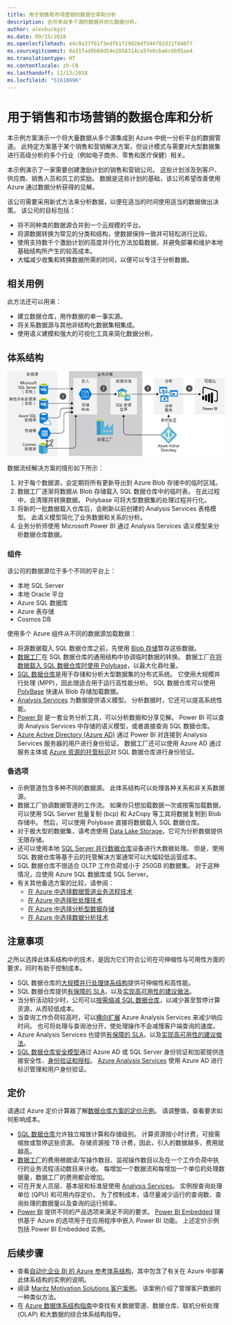 ```yaml
---
title: 用于销售和市场营销的数据仓库和分析
description: 合并来自多个源的数据并优化数据分析。
author: alexbuckgit
ms.date: 09/15/2018
ms.openlocfilehash: e4c0a37f61f3edfb1f29d26df546f02d31fd40f7
ms.sourcegitcommit: 0a31fad9b68d54e2858314ca5fe6cba6c6b95ae4
ms.translationtype: HT
ms.contentlocale: zh-CN
ms.lasthandoff: 11/13/2018
ms.locfileid: "51610696"
---
```

# <a name="data-warehousing-and-analytics-for-sales-and-marketing"></a>用于销售和市场营销的数据仓库和分析

本示例方案演示一个将大量数据从多个源集成到 Azure 中统一分析平台的数据管道。 此特定方案基于某个销售和营销解决方案，但设计模式与需要对大型数据集进行高级分析的多个行业（例如电子商务、零售和医疗保健）相关。

本示例演示了一家需要创建激励计划的销售和营销公司。 这些计划涉及到客户、供应商、销售人员和员工的奖励。 数据是这些计划的基础，该公司希望改善使用 Azure 通过数据分析获得的见解。

该公司需要采用新式方法来分析数据，以便在适当的时间使用适当的数据做出决策。 该公司的目标包括：
* 将不同种类的数据源合并到一个云规模的平台。
* 将源数据转换为常见的分类和结构，使数据保持一致并可轻松进行比较。
* 使用支持数千个激励计划的高度并行化方法加载数据，并避免部署和维护本地基础结构所产生的较高成本。
* 大幅减少收集和转换数据所需的时间，以便可以专注于分析数据。

## <a name="relevant-use-cases"></a>相关用例

此方法还可以用来：

* 建立数据仓库，用作数据的单一事实源。
* 将关系数据源与其他非结构化数据集相集成。
* 使用语义建模和强大的可视化工具来简化数据分析。

## <a name="architecture"></a>体系结构

![Azure 中数据仓库和分析方案的体系结构][architecture]

数据流经解决方案的情形如下所示：

1. 对于每个数据源，会定期将所有更新导出到 Azure Blob 存储中的临时区域。
2. 数据工厂逐渐将数据从 Blob 存储载入 SQL 数据仓库中的临时表。 在此过程中，会清理并转换数据。 Polybase 可将大型数据集的处理过程并行化。
3. 将新的一批数据载入仓库后，会刷新以前创建的 Analysis Services 表格模型。 此语义模型简化了业务数据和关系的分析。
4. 业务分析师使用 Microsoft Power BI 通过 Analysis Services 语义模型来分析数据仓库数据。

### <a name="components"></a>组件

该公司的数据源位于多个不同的平台上：
* 本地 SQL Server
* 本地 Oracle 平台
* Azure SQL 数据库
* Azure 表存储
* Cosmos DB

使用多个 Azure 组件从不同的数据源加载数据：
* 将源数据载入 SQL 数据仓库之前，先使用 [Blob 存储](/azure/storage/blobs/storage-blobs-introduction)暂存这些数据。
* [数据工厂](/azure/data-factory)在 SQL 数据仓库的通用结构中协调临时数据的转换。 数据工厂[在将数据载入 SQL 数据仓库时使用 Polybase](/azure/data-factory/connector-azure-sql-data-warehouse#use-polybase-to-load-data-into-azure-sql-data-warehouse)，以最大化吞吐量。 
* [SQL 数据仓库](/azure/sql-data-warehouse/sql-data-warehouse-overview-what-is)是用于存储和分析大型数据集的分布式系统。 它使用大规模并行处理 (MPP)，因此很适合用于运行高性能分析。 SQL 数据仓库可以使用 [PolyBase](/sql/relational-databases/polybase/polybase-guide) 快速从 Blob 存储加载数据。
* [Analysis Services](/azure/analysis-services) 为数据提供语义模型。 分析数据时，它还可以提高系统性能。 
* [Power BI](/power-bi) 是一套业务分析工具，可以分析数据和分享见解。 Power BI 可以查询 Analysis Services 中存储的语义模型，或者直接查询 SQL 数据仓库。
* [Azure Active Directory (Azure AD)](/azure/active-directory) 通过 Power BI 对连接到 Analysis Services 服务器的用户进行身份验证。 数据工厂还可以使用 Azure AD 通过服务主体或 [Azure 资源的托管标识](/azure/active-directory/managed-identities-azure-resources/overview)对 SQL 数据仓库进行身份验证。

### <a name="alternatives"></a>备选项

* 示例管道包含多种不同的数据源。 此体系结构可以处理各种关系和非关系数据源。
* 数据工厂协调数据管道的工作流。 如果你只想加载数据一次或按需加载数据，可以使用 SQL Server 批量复制 (bcp) 和 AzCopy 等工具将数据复制到 Blob 存储中。 然后，可以使用 Polybase 直接将数据载入 SQL 数据仓库。
* 对于极大型的数据集，请考虑使用 [Data Lake Storage](/azure/storage/data-lake-storage/introduction)，它可为分析数据提供无限存储。
* 还可以使用本地 [SQL Server 并行数据仓库](/sql/analytics-platform-system)设备进行大数据处理。 但是，使用 SQL 数据仓库等基于云的托管解决方案通常可以大幅较低运营成本。 
* SQL 数据仓库不很适合 OLTP 工作负荷或小于 250GB 的数据集。 对于这种情况，应使用 Azure SQL 数据库或 SQL Server。
* 有关其他备选方案的比较，请参阅：
    * [在 Azure 中选择数据管道业务流程技术](/azure/architecture/data-guide/technology-choices/pipeline-orchestration-data-movement)
    * [在 Azure 中选择批处理技术](/azure/architecture/data-guide/technology-choices/batch-processing)
    * [在 Azure 中选择分析型数据存储](/azure/architecture/data-guide/technology-choices/analytical-data-stores)
    * [在 Azure 中选择数据分析技术](/azure/architecture/data-guide/technology-choices/analysis-visualizations-reporting)

## <a name="considerations"></a>注意事项

之所以选择此体系结构中的技术，是因为它们符合公司在可伸缩性与可用性方面的要求，同时有助于控制成本。

* SQL 数据仓库的[大规模并行处理体系结构](/azure/sql-data-warehouse/massively-parallel-processing-mpp-architecture)提供可伸缩性和高性能。
* SQL 数据仓库提供[有保障的 SLA](https://azure.microsoft.com/support/legal/sla/sql-data-warehouse)，以及[实现高可用性的建议做法](/azure/sql-data-warehouse/sql-data-warehouse-best-practices)。
* 当分析活动较少时，公司可以[按需缩减 SQL 数据仓库](/azure/sql-data-warehouse/sql-data-warehouse-manage-compute-overview)，以减少甚至暂停计算资源，从而较低成本。
* 当查询工作负荷较高时，可以[横向扩展](/azure/analysis-services/analysis-services-scale-out) Azure Analysis Services 来减少响应时间。 也可将处理与查询池分开，使处理操作不会减慢客户端查询的速度。 
* Azure Analysis Services 也提供[有保障的 SLA](https://azure.microsoft.com/support/legal/sla/analysis-services)，以及[实现高可用性的建议做法](/azure/analysis-services/analysis-services-bcdr)。
* [SQL 数据仓库安全模型](/azure/sql-data-warehouse/sql-data-warehouse-overview-manage-security)通过 Azure AD 或 SQL Server 身份验证和加密提供连接安全性、[身份验证和授权](/azure/sql-data-warehouse/sql-data-warehouse-authentication)。 [Azure Analysis Services](/azure/analysis-services/analysis-services-manage-users) 使用 Azure AD 进行标识管理和用户身份验证。 

## <a name="pricing"></a>定价

请通过 Azure 定价计算器了解[数据仓库方案的定价示例][calculator]。 请调整值，查看要求如何影响成本。

* [SQL 数据仓库](https://azure.microsoft.com/pricing/details/sql-data-warehouse/gen2)允许独立缩放计算和存储级别。 计算资源按小时计费，可按需缩放或暂停这些资源。 存储资源按 TB 计费，因此，引入的数据越多，费用就越高。
* [数据工厂](https://azure.microsoft.com/pricing/details/data-factory)的费用根据读/写操作数目、监视操作数目以及在一个工作负荷中执行的业务流程活动数目来计收。 每增加一个数据流和每增加一个单位的处理数据量，数据工厂的费用都会增加。
* 可在开发人员层、基本层和标准层使用 [Analysis Services](https://azure.microsoft.com/pricing/details/analysis-services)。 实例按查询处理单位 (QPU) 和可用内存定价。 为了控制成本，请尽量减少运行的查询数、查询处理的数据量以及查询的运行频率。
* [Power BI](https://powerbi.microsoft.com/pricing) 提供不同的产品选项来满足不同的要求。 [Power BI Embedded](https://azure.microsoft.com/pricing/details/power-bi-embedded) 提供基于 Azure 的选项用于在应用程序中嵌入 Power BI 功能。 上述定价示例包括 Power BI Embedded 实例。

## <a name="next-steps"></a>后续步骤

* 查看[自动化企业 BI 的 Azure 参考体系结构](/azure/architecture/reference-architectures/data/enterprise-bi-adf)，其中包含了有关在 Azure 中部署此体系结构的实例的说明。
* 阅读 [Maritz Motivation Solutions 客户案例][source-document]。 该案例介绍了管理客户数据的一种类似方法。
* 在 [Azure 数据体系结构指南](/azure/architecture/data-guide)中查找有关数据管道、数据仓库、联机分析处理 (OLAP) 和大数据的综合体系结构指导。

<!-- links -->
[source-document]: https://customers.microsoft.com/story/maritz
[calculator]: https://azure.com/e/b798fb70c53e4dd19fdeacea4db78276
[architecture]: ./media/architecture-data-warehouse.png
